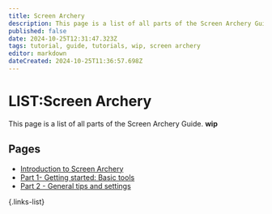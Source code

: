 ```yaml
---
title: Screen Archery
description: This page is a list of all parts of the Screen Archery Guide (wip)
published: false
date: 2024-10-25T12:31:47.323Z
tags: tutorial, guide, tutorials, wip, screen archery
editor: markdown
dateCreated: 2024-10-25T11:36:57.698Z
---
```


# LIST:Screen Archery
This page is a list of all parts of the Screen Archery Guide. **wip**
## Pages

- [Introduction to Screen Archery](/Tutorials/Screen-Archery/screen-archery-guide-introduction)
- [Part 1- Getting started: Basic tools](/Tutorials/Screen-Archery/screen-archery-guide-part-1)
- [Part 2 - General tips and settings](/Tutorials/Screen-Archery/screen-archery-guide-part-2)

{.links-list} 